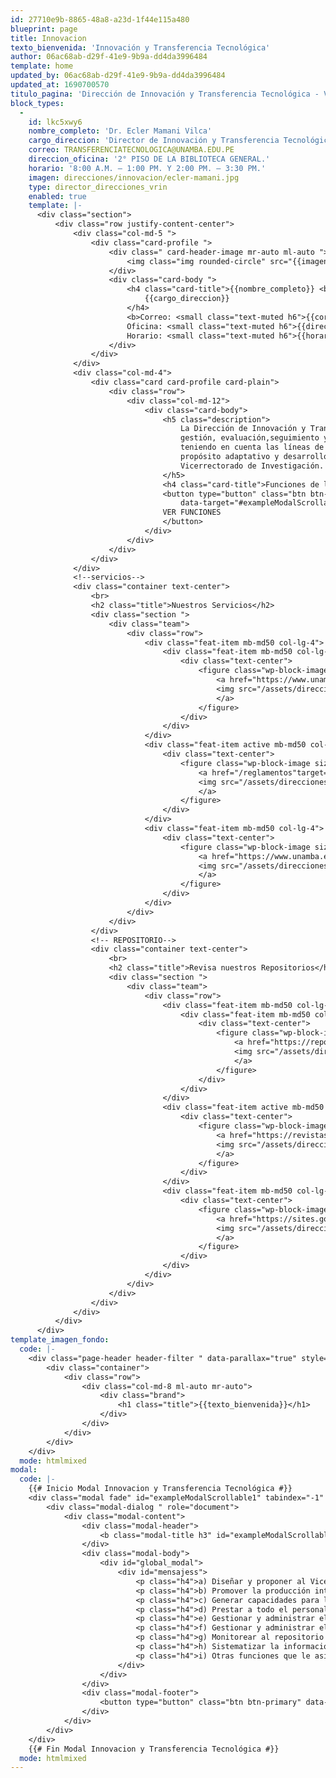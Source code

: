 ```yaml
---
id: 27710e9b-8865-48a8-a23d-1f44e115a480
blueprint: page
title: Innovacion
texto_bienvenida: 'Innovación y Transferencia Tecnológica'
author: 06ac68ab-d29f-41e9-9b9a-dd4da3996484
template: home
updated_by: 06ac68ab-d29f-41e9-9b9a-dd4da3996484
updated_at: 1690700570
titulo_pagina: 'Dirección de Innovación y Transferencia Tecnológica - VRIN UNAMBA'
block_types:
  -
    id: lkc5xwy6
    nombre_completo: 'Dr. Ecler Mamani Vilca'
    cargo_direccion: 'Director de Innovación y Transferencia Tecnológica'
    correo: TRANSFERENCIATECNOLOGICA@UNAMBA.EDU.PE
    direccion_oficina: '2° PISO DE LA BIBLIOTECA GENERAL.'
    horario: '8:00 A.M. – 1:00 PM. Y 2:00 PM. – 3:30 PM.'
    imagen: direcciones/innovacion/ecler-mamani.jpg
    type: director_direcciones_vrin
    enabled: true
    template: |-
      <div class="section">
          <div class="row justify-content-center">
              <div class="col-md-5 ">
                  <div class="card-profile ">
                      <div class=" card-header-image mr-auto ml-auto ">
                          <img class="img rounded-circle" src="{{imagen}}">
                      </div>
                      <div class="card-body ">
                          <h4 class="card-title">{{nombre_completo}} <br>
                              {{cargo_direccion}}
                          </h4>
                          <b>Correo: <small class="text-muted h6">{{correo}}</small> <br>
                          Oficina: <small class="text-muted h6">{{direccion_oficina}}</small><br>
                          Horario: <small class="text-muted h6">{{horario}}</small></b>
                      </div>
                  </div>
              </div>
              <div class="col-md-4">
                  <div class="card card-profile card-plain">
                      <div class="row">
                          <div class="col-md-12">
                              <div class="card-body">
                                  <h5 class="description">
                                      La Dirección de Innovación y Transferencia Tecnológica es el órgano de línea responsable de la
                                      gestión, evaluación,seguimiento y monitoreo de las investigaciones, innovaciones y transferencias tecnológicas
                                      teniendo en cuenta las líneas de investigación establecidas por la universidad. Realizando la valoración y evaluación con
                                      propósito adaptativo y desarrollo de tecnologías para generar beneficio a la sociedad. Depende jerárquicamente del
                                      Vicerrectorado de Investigación.
                                  </h5>
                                  <h4 class="card-title">Funciones de la Dirección de Innovación y Transferencia Tecnológica.</h4>
                                  <button type="button" class="btn btn-primary" data-toggle="modal"
                                      data-target="#exampleModalScrollable1">
                                  VER FUNCIONES
                                  </button>
                              </div>
                          </div>
                      </div>
                  </div>
              </div>
              <!--servicios-->
              <div class="container text-center">
                  <br>
                  <h2 class="title">Nuestros Servicios</h2>
                  <div class="section ">
                      <div class="team">
                          <div class="row">
                              <div class="feat-item mb-md50 col-lg-4">
                                  <div class="feat-item mb-md50 col-lg-4">
                                      <div class="text-center">
                                          <figure class="wp-block-image size-full">
                                              <a href="https://www.unamba.edu.pe/transparencia/transparencia-universitaria/cuerpo-docente/lista-de-docentes-investigadores.html" target="_blank" rel="noreferrer noopener">
                                              <img src="/assets/direcciones/innovacion/investigadores.png" alt="">
                                              </a>
                                          </figure>
                                      </div>
                                  </div>
                              </div>
                              <div class="feat-item active mb-md50 col-lg-4">
                                  <div class="text-center">
                                      <figure class="wp-block-image size-full">
                                          <a href="/reglamentos"target="_blank" rel="noreferrer noopener">
                                          <img src="/assets/direcciones/innovacion/normatividad.png" alt="">
                                          </a>
                                      </figure>
                                  </div>
                              </div>
                              <div class="feat-item mb-md50 col-lg-4">
                                  <div class="text-center">
                                      <figure class="wp-block-image size-full is-resized">
                                          <a href="https://www.unamba.edu.pe/transparencia/transparencia-universitaria/proyectos-de-investigacion.html" target="_blank" rel="noreferrer noopener">
                                          <img src="/assets/direcciones/innovacion/project-investigacion.png" alt="">
                                          </a>
                                      </figure>
                                  </div>
                              </div>
                          </div>
                      </div>
                  </div>
                  <!-- REPOSITORIO-->
                  <div class="container text-center">
                      <br>
                      <h2 class="title">Revisa nuestros Repositorios</h2>
                      <div class="section ">
                          <div class="team">
                              <div class="row">
                                  <div class="feat-item mb-md50 col-lg-4">
                                      <div class="feat-item mb-md50 col-lg-4">
                                          <div class="text-center">
                                              <figure class="wp-block-image size-full">
                                                  <a href="https://repositorio.unamba.edu.pe/" target="_blank" rel="noreferrer noopener">
                                                  <img src="/assets/direcciones/innovacion/repositorio-insti.png" alt="repositorio">
                                                  </a>
                                              </figure>
                                          </div>
                                      </div>
                                  </div>
                                  <div class="feat-item active mb-md50 col-lg-4">
                                      <div class="text-center">
                                          <figure class="wp-block-image size-full">
                                              <a href="https://revistas.unamba.edu.pe/" target="_blank" rel="noreferrer noopener">
                                              <img src="/assets/direcciones/innovacion/revista-cientifica.png" alt="revista">
                                              </a>
                                          </figure>
                                      </div>
                                  </div>
                                  <div class="feat-item mb-md50 col-lg-4">
                                      <div class="text-center">
                                          <figure class="wp-block-image size-full">
                                              <a href="https://sites.google.com/unamba.edu.pe/vrin/fondo-editorial" target="_blank" rel="noreferrer noopener">
                                              <img src="/assets/direcciones/innovacion/fondo-editorial.png" alt="fondo-editorial">
                                              </a>
                                          </figure>
                                      </div>
                                  </div>
                              </div>
                          </div>
                      </div>
                  </div>
              </div>
          </div>
      </div>
template_imagen_fondo:
  code: |-
    <div class="page-header header-filter " data-parallax="true" style="background-image: url('./assets/a_home_otros/bg4.jpg');">
        <div class="container">
            <div class="row">
                <div class="col-md-8 ml-auto mr-auto">
                    <div class="brand">
                        <h1 class="title">{{texto_bienvenida}}</h1>
                    </div>
                </div>
            </div>
        </div>
    </div>
  mode: htmlmixed
modal:
  code: |-
    {{# Inicio Modal Innovacion y Transferencia Tecnológica #}}
    <div class="modal fade" id="exampleModalScrollable1" tabindex="-1" role="dialog" aria-labelledby="exampleModalScrollableTitle" aria-hidden="true">
        <div class="modal-dialog " role="document">
            <div class="modal-content">
                <div class="modal-header">
                    <b class="modal-title h3" id="exampleModalScrollableTitle">Funciones de la Dirección de Innovación y Transferencia Tecnológica</b>
                </div>
                <div class="modal-body">
                    <div id="global_modal">
                        <div id="mensajess">
                            <p class="h4">a) Diseñar y proponer al Vicerrectorado de Investigación las normas, reglamentos y directivas para el cumplimiento de los objetivos del Sistema Nacional de Ciencia, Tecnología e Innovación.</p>
                            <p class="h4">b) Promover la producción intelectual y cultural generada en el proceso de innovación y transferencia tecnológica.</p>
                            <p class="h4">c) Generar capacidades para la innovación y transferencia tecnológica; orientadas a la atención de las necesidades y oportunidades del sector productivo de la región y del país.</p>
                            <p class="h4">d) Prestar a todo el personal de la Universidad, servicios relacionados con la propiedad intelectual.</p>
                            <p class="h4">e) Gestionar y administrar el software de similitud de la UNAMBA.</p>
                            <p class="h4">f) Gestionar y administrar el banco del acceso a las revistas y libros de investigación.</p>
                            <p class="h4">g) Monitorear al repositorio Institucional.</p>
                            <p class="h4">h) Sistematizar la información transferible generada por las unidades de investigación y promover su difusión.</p>
                            <p class="h4">i) Otras funciones que le asigne el Vicerrectorado de Investigación.</p>
                        </div>
                    </div>
                </div>
                <div class="modal-footer">
                    <button type="button" class="btn btn-primary" data-dismiss="modal">Cerrar</button>
                </div>
            </div>
        </div>
    </div>
    {{# Fin Modal Innovacion y Transferencia Tecnológica #}}
  mode: htmlmixed
---
```

